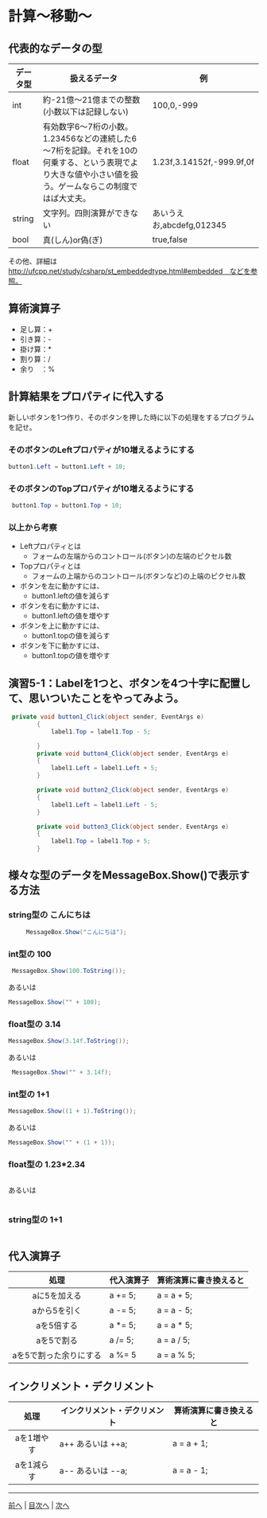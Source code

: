 # 計算～移動～

## 代表的なデータの型
|データ型|扱えるデータ|例|
|-------|-----------|--|
|int    | 約-21億～21億までの整数(小数以下は記録しない)|100,0,-999|
|float  | 有効数字6～7桁の小数。1.23456などの連続した6～7桁を記録。それを10の何乗する、という表現でより大きな値や小さい値を扱う。ゲームならこの制度ではば大丈夫。|1.23f,3.14152f,-999.9f,0f|
|string |文字列。四則演算ができない|あいうえお,abcdefg,012345  |
|bool   |真(しん)or偽(ぎ)|true,false  |

その他、詳細は http://ufcpp.net/study/csharp/st_embeddedtype.html#embedded　などを参照。

## 算術演算子
- 足し算：+
- 引き算：-
- 掛け算：*
- 割り算：/
- 余り　：%

## 計算結果をプロパティに代入する
新しいボタンを1つ作り、そのボタンを押した時に以下の処理をするプログラムを記せ。

### そのボタンのLeftプロパティが10増えるようにする
```cs
button1.Left = button1.Left + 10;
```

### そのボタンのTopプロパティが10増えるようにする
```cs
 button1.Top = button1.Top + 10;
```

### 以上から考察
- Leftプロパティとは
  - フォームの左端からのコントロール(ボタン)の左端のピクセル数
- Topプロパティとは
  - フォームの上端からのコントロール(ボタンなど)の上端のピクセル数
- ボタンを左に動かすには、
  - button1.leftの値を減らす
- ボタンを右に動かすには、
  - button1.leftの値を増やす
- ボタンを上に動かすには、
  - button1.topの値を減らす
- ボタンを下に動かすには、
  - button1.topの値を増やす

## 演習5-1：Labelを1つと、ボタンを4つ十字に配置して、思いついたことをやってみよう。

```cs
 private void button1_Click(object sender, EventArgs e)
        {
            label1.Top = label1.Top - 5;

        }
        private void button4_Click(object sender, EventArgs e)
        {
            label1.Left = label1.Left + 5;
        }

        private void button2_Click(object sender, EventArgs e)
        {
            label1.Left = label1.Left - 5;
        }

        private void button3_Click(object sender, EventArgs e)
        {
            label1.Top = label1.Top + 5;
        }
```

## 様々な型のデータをMessageBox.Show()で表示する方法
### string型の こんにちは
```cs
     MessageBox.Show("こんにちは");
```

### int型の 100
```cs
 MessageBox.Show(100.ToString());
```

あるいは

```cs
MessageBox.Show("" + 100);
```

### float型の 3.14
```cs
MessageBox.Show(3.14f.ToString());
```

あるいは

```cs
 MessageBox.Show("" + 3.14f);
```

### int型の 1+1
```cs
MessageBox.Show((1 + 1).ToString());
```

あるいは

```cs
MessageBox.Show("" + (1 + 1));
```

### float型の 1.23*2.34
```cs

```

あるいは

```cs

```

### string型の 1+1
```cs

```

## 代入演算子
|処理                   |代入演算子|算術演算に書き換えると|
|:---------------------:|---------|-------------------|
|aに5を加える            | a += 5;| a = a + 5;|
|aから5を引く           | a -= 5; | a = a - 5;  |
|aを5倍する             | a *= 5;| a = a * 5; |
|aを5で割る             |  a /= 5;| a = a / 5;  |
|aを5で割った余りにする   | a %= 5 | a = a % 5; |

## インクリメント・デクリメント
|処理      |インクリメント・デクリメント|算術演算に書き換えると|
|:-------:|--------------------------|----------------------|
|aを1増やす|a++ あるいは ++a; | a = a + 1;   |		
|aを1減らす|a-- あるいは --a; | a = a - 1;  |

---

[前へ](04.md) | [目次へ](README.md#%E7%9B%AE%E6%AC%A1) | [次へ](06.md)
